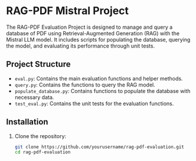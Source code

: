 # RAG-PDF Mistral Project

The RAG-PDF Evaluation Project is designed to manage and query a database of PDF using Retrieval-Augmented Generation (RAG) with the Mistral LLM model. It includes scripts for populating the database, querying the model, and evaluating its performance through unit tests.

## Project Structure

- `eval.py`: Contains the main evaluation functions and helper methods.
- `query.py`: Contains the functions to query the RAG model.
- `populate_database.py`: Contains functions to populate the database with necessary data.
- `test_eval.py`: Contains the unit tests for the evaluation functions.

## Installation

1. Clone the repository:
   ```sh
   git clone https://github.com/yourusername/rag-pdf-evaluation.git
   cd rag-pdf-evaluation
